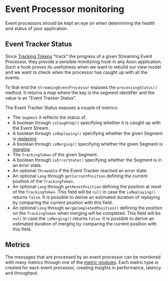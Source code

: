 # Event Processor monitoring

Event processors should be kept an eye on when determining the health and status of your application. 

## Event Tracker Status <a id="event-tracker-status"></a>

Since [Tracking Tokens](events/event-processors/streaming.md#token-store) "track" the progress of a given Streaming Event Processor, they provide a sensible monitoring hook in any Axon application.
Such a hook proves its usefulness when we want to rebuild our view model and we want to check when the processor has caught up with all the events.

To that end the `StreamingEventProcessor` exposes the `processingStatus()` method.
It returns a map where the key is the segment identifier and the value is an "Event Tracker Status".

The Event Tracker Status exposes a couple of metrics:

* The `Segment` it reflects the status of.
* A boolean through `isCaughtUp()` specifying whether it is caught up with the Event Stream.
* A boolean through `isReplaying()` specifying whether the given Segment is [replaying](events/event-processors/streaming.md#replaying-events).
* A boolean through `isMerging()` specifying whether the given Segment is [merging](events/event-processors/streaming.md#splitting-and-merging-segments).
* The `TrackingToken` of the given Segment.
* A boolean through `isErrorState()` specifying whether the Segment is in an error state.
* An optional `Throwable` if the Event Tracker reached an error state.
* An optional `Long` through `getCurrentPosition` defining the current position of the `TrackingToken`.
* An optional `Long` through `getResetPosition` defining the position at reset of the `TrackingToken`.
  This field will be `null` in case the `isReplaying()` returns `false`.
  It is possible to derive an estimated duration of replaying by comparing the current position with this field.
* An optional `Long` through `mergeCompletedPosition()` defining the position on the `TrackingToken` when merging will be completed.
  This field will be `null` in case the `isMerging()` returns `false`.
  It is possible to derive an estimated duration of merging by comparing the current position with this field.

## Metrics <a id="event-processor-metric"></a>

The messages that are processed by an event processor can be monitored with many metrics through one of the [metric modules](metrics.md). 
Each metric type is created for each event processor, creating insights in performance, latency and throughput. 
